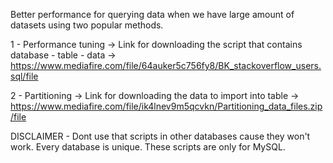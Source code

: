 Better performance for querying data when we have large amount of datasets using two popular methods.

1 - Performance tuning -> Link for downloading the script that contains database - table - data -> https://www.mediafire.com/file/64auker5c756fy8/BK_stackoverflow_users.sql/file

2 - Partitioning -> Link for downloading the data to import into table -> https://www.mediafire.com/file/ik4lnev9m5qcvkn/Partitioning_data_files.zip/file

DISCLAIMER - Dont use that scripts in other databases cause they won't work. Every database is unique. These scripts are only for MySQL.
